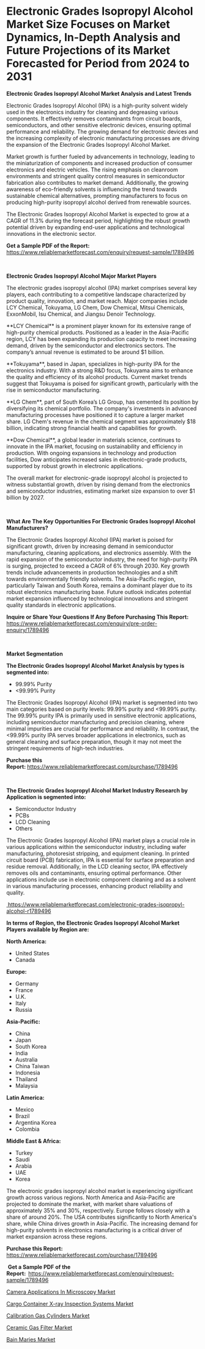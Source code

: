 <p><h1>Electronic Grades Isopropyl Alcohol Market Size Focuses on Market Dynamics, In-Depth Analysis and Future Projections of its Market Forecasted for Period from 2024 to 2031</h1></p><p><strong>Electronic Grades Isopropyl Alcohol Market Analysis and Latest Trends</strong></p>
<p><p>Electronic Grades Isopropyl Alcohol (IPA) is a high-purity solvent widely used in the electronics industry for cleaning and degreasing various components. It effectively removes contaminants from circuit boards, semiconductors, and other sensitive electronic devices, ensuring optimal performance and reliability. The growing demand for electronic devices and the increasing complexity of electronic manufacturing processes are driving the expansion of the Electronic Grades Isopropyl Alcohol Market.</p><p>Market growth is further fueled by advancements in technology, leading to the miniaturization of components and increased production of consumer electronics and electric vehicles. The rising emphasis on cleanroom environments and stringent quality control measures in semiconductor fabrication also contributes to market demand. Additionally, the growing awareness of eco-friendly solvents is influencing the trend towards sustainable chemical alternatives, prompting manufacturers to focus on producing high-purity isopropyl alcohol derived from renewable sources.</p><p>The Electronic Grades Isopropyl Alcohol Market is expected to grow at a CAGR of 11.3% during the forecast period, highlighting the robust growth potential driven by expanding end-user applications and technological innovations in the electronic sector.</p></p>
<p><strong>Get a Sample PDF of the Report:&nbsp;</strong> <a href="https://www.reliablemarketforecast.com/enquiry/request-sample/1789496?utm_campaign=1600&utm_medium=2&utm_source=Github&utm_content=ia&utm_term=13102024&utm_id=electronic-grades-isopropyl-alcohol">https://www.reliablemarketforecast.com/enquiry/request-sample/1789496</a></p>
<p>&nbsp;</p>
<p><strong>Electronic Grades Isopropyl Alcohol Major Market Players</strong></p>
<p><p>The electronic grades isopropyl alcohol (IPA) market comprises several key players, each contributing to a competitive landscape characterized by product quality, innovation, and market reach. Major companies include LCY Chemical, Tokuyama, LG Chem, Dow Chemical, Mitsui Chemicals, ExxonMobil, Isu Chemical, and Jiangsu Denoir Technology.</p><p>**LCY Chemical** is a prominent player known for its extensive range of high-purity chemical products. Positioned as a leader in the Asia-Pacific region, LCY has been expanding its production capacity to meet increasing demand, driven by the semiconductor and electronics sectors. The company’s annual revenue is estimated to be around $1 billion.</p><p>**Tokuyama**, based in Japan, specializes in high-purity IPA for the electronics industry. With a strong R&D focus, Tokuyama aims to enhance the quality and efficiency of its alcohol products. Current market trends suggest that Tokuyama is poised for significant growth, particularly with the rise in semiconductor manufacturing.</p><p>**LG Chem**, part of South Korea’s LG Group, has cemented its position by diversifying its chemical portfolio. The company's investments in advanced manufacturing processes have positioned it to capture a larger market share. LG Chem's revenue in the chemical segment was approximately $18 billion, indicating strong financial health and capabilities for growth.</p><p>**Dow Chemical**, a global leader in materials science, continues to innovate in the IPA market, focusing on sustainability and efficiency in production. With ongoing expansions in technology and production facilities, Dow anticipates increased sales in electronic-grade products, supported by robust growth in electronic applications.</p><p>The overall market for electronic-grade isopropyl alcohol is projected to witness substantial growth, driven by rising demand from the electronics and semiconductor industries, estimating market size expansion to over $1 billion by 2027.</p></p>
<p>&nbsp;</p>
<p><strong>What Are The Key Opportunities For Electronic Grades Isopropyl Alcohol Manufacturers?</strong></p>
<p><p>The Electronic Grades Isopropyl Alcohol (IPA) market is poised for significant growth, driven by increasing demand in semiconductor manufacturing, cleaning applications, and electronics assembly. With the rapid expansion of the semiconductor industry, the need for high-purity IPA is surging, projected to exceed a CAGR of 6% through 2030. Key growth trends include advancements in production technologies and a shift towards environmentally friendly solvents. The Asia-Pacific region, particularly Taiwan and South Korea, remains a dominant player due to its robust electronics manufacturing base. Future outlook indicates potential market expansion influenced by technological innovations and stringent quality standards in electronic applications.</p></p>
<p><strong>Inquire or Share Your Questions If Any Before Purchasing This Report:</strong> <a href="https://www.reliablemarketforecast.com/enquiry/pre-order-enquiry/1789496?utm_campaign=1600&utm_medium=2&utm_source=Github&utm_content=ia&utm_term=13102024&utm_id=electronic-grades-isopropyl-alcohol">https://www.reliablemarketforecast.com/enquiry/pre-order-enquiry/1789496</a></p>
<p>&nbsp;</p>
<p><strong>Market Segmentation</strong></p>
<p><strong>The Electronic Grades Isopropyl Alcohol Market Analysis by types is segmented into:</strong></p>
<p><ul><li>99.99% Purity</li><li><99.99% Purity</li></ul></p>
<p><p>The Electronic Grades Isopropyl Alcohol (IPA) market is segmented into two main categories based on purity levels: 99.99% purity and <99.99% purity. The 99.99% purity IPA is primarily used in sensitive electronic applications, including semiconductor manufacturing and precision cleaning, where minimal impurities are crucial for performance and reliability. In contrast, the <99.99% purity IPA serves broader applications in electronics, such as general cleaning and surface preparation, though it may not meet the stringent requirements of high-tech industries.</p></p>
<p><strong>Purchase this Report:&nbsp;</strong><a href="https://www.reliablemarketforecast.com/purchase/1789496?utm_campaign=1600&utm_medium=2&utm_source=Github&utm_content=ia&utm_term=13102024&utm_id=electronic-grades-isopropyl-alcohol">https://www.reliablemarketforecast.com/purchase/1789496</a></p>
<p>&nbsp;</p>
<p><strong>The Electronic Grades Isopropyl Alcohol Market Industry Research by Application is segmented into:</strong></p>
<p><ul><li>Semiconductor Industry</li><li>PCBs</li><li>LCD Cleaning</li><li>Others</li></ul></p>
<p><p>The Electronic Grades Isopropyl Alcohol (IPA) market plays a crucial role in various applications within the semiconductor industry, including wafer manufacturing, photoresist stripping, and equipment cleaning. In printed circuit board (PCB) fabrication, IPA is essential for surface preparation and residue removal. Additionally, in the LCD cleaning sector, IPA effectively removes oils and contaminants, ensuring optimal performance. Other applications include use in electronic component cleaning and as a solvent in various manufacturing processes, enhancing product reliability and quality.</p></p>
<p><a href="https://www.reliablemarketforecast.com/electronic-grades-isopropyl-alcohol-r1789496?utm_campaign=1600&utm_medium=2&utm_source=Github&utm_content=ia&utm_term=13102024&utm_id=electronic-grades-isopropyl-alcohol">&nbsp;https://www.reliablemarketforecast.com/electronic-grades-isopropyl-alcohol-r1789496</a></p>
<p><strong>In terms of Region, the Electronic Grades Isopropyl Alcohol Market Players available by Region are:</strong></p>
<p>
    <p> <strong> North America: </strong>
        <ul>
            <li>United States</li>
            <li>Canada</li>
        </ul>
        </p> 
    <p> <strong> Europe: </strong>
        <ul>
            <li>Germany</li>
            <li>France</li>
            <li>U.K.</li>
            <li>Italy</li>
            <li>Russia</li>
        </ul>
        </p> 
    <p> <strong> Asia-Pacific: </strong>
        <ul>
            <li>China</li>
            <li>Japan</li>
            <li>South Korea</li>
            <li>India</li>
            <li>Australia</li>
            <li>China Taiwan</li>
            <li>Indonesia</li>
            <li>Thailand</li>
            <li>Malaysia</li>
        </ul>
        </p> 
    <p> <strong> Latin America: </strong>
        <ul>
            <li>Mexico</li>
            <li>Brazil</li>
            <li>Argentina Korea</li>
            <li>Colombia</li>
        </ul>
        </p> 
    <p> <strong> Middle East & Africa: </strong>
        <ul>
            <li>Turkey</li>
            <li>Saudi</li>
            <li>Arabia</li>
            <li>UAE</li>
            <li>Korea</li>
        </ul>
    </p>
    </p>
<p><p>The electronic grades isopropyl alcohol market is experiencing significant growth across various regions. North America and Asia-Pacific are projected to dominate the market, with market share valuations of approximately 35% and 30%, respectively. Europe follows closely with a share of around 20%. The USA contributes significantly to North America's share, while China drives growth in Asia-Pacific. The increasing demand for high-purity solvents in electronics manufacturing is a critical driver of market expansion across these regions.</p></p>
<p><strong>Purchase this Report: </strong><a href="https://www.reliablemarketforecast.com/purchase/1789496?utm_campaign=1600&utm_medium=2&utm_source=Github&utm_content=ia&utm_term=13102024&utm_id=electronic-grades-isopropyl-alcohol">https://www.reliablemarketforecast.com/purchase/1789496</a></p>
<p>&nbsp;<strong>Get a Sample PDF of the Report:&nbsp;&nbsp;</strong><a href="https://www.reliablemarketforecast.com/enquiry/request-sample/1789496?utm_campaign=1600&utm_medium=2&utm_source=Github&utm_content=ia&utm_term=13102024&utm_id=electronic-grades-isopropyl-alcohol">https://www.reliablemarketforecast.com/enquiry/request-sample/1789496</a></p>
<p><strong></strong></p>
<p><p><a href="https://www.linkedin.com/pulse/camera-applications-microscopy-market-maturity-analysis-33plc?utm_campaign=1600&utm_medium=2&utm_source=Github&utm_content=ia&utm_term=13102024&utm_id=electronic-grades-isopropyl-alcohol">Camera Applications In Microscopy Market</a></p><p><a href="https://www.linkedin.com/pulse/emerging-cargo-container-x-ray-inspection-systems-market-zkcqc?utm_campaign=1600&utm_medium=2&utm_source=Github&utm_content=ia&utm_term=13102024&utm_id=electronic-grades-isopropyl-alcohol">Cargo Container X-ray Inspection Systems Market</a></p><p><a href="https://issuu.com/reportprime-2/docs/calibration-gas-cylinders-market-si_e2d00b2ebd9a7c?utm_campaign=1600&utm_medium=2&utm_source=Github&utm_content=ia&utm_term=13102024&utm_id=electronic-grades-isopropyl-alcohol">Calibration Gas Cylinders Market</a></p><p><a href="https://issuu.com/reportprime-2/docs/ceramic-gas-filter-market-size-2030_76713edb5535d2?utm_campaign=1600&utm_medium=2&utm_source=Github&utm_content=ia&utm_term=13102024&utm_id=electronic-grades-isopropyl-alcohol">Ceramic Gas Filter Market</a></p><p><a href="https://www.linkedin.com/pulse/global-perspectives-bain-maries-market-trends-forecast-jezkc?utm_campaign=1600&utm_medium=2&utm_source=Github&utm_content=ia&utm_term=13102024&utm_id=electronic-grades-isopropyl-alcohol">Bain Maries Market</a></p></p>